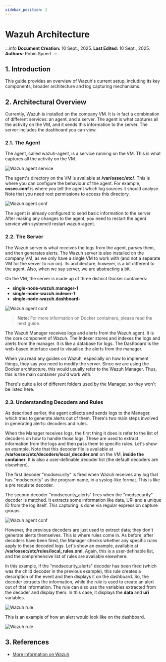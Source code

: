 ```yaml
---
sidebar_position: 2
---
```


# Wazuh Architecture

:::info
**Document Creation:** 10 Sept., 2025. **Last Edited:** 10 Sept., 2025. **Authors:** Robin Spoerl.
:::

## 1. Introduction 

This guide provides an overview of Wazuh's current setup, including its key components, broader architecture and log capturing mechanisms. 

## 2. Architectural Overview

Currently, Wazuh is installed on the company VM. It is in fact a combination of different services: an agent, and a server. The agent is what captures all the activity on the VM, and it sends this information to the server. The server includes the dashboard you can view. 

### 2.1. The Agent

The agent, called wazuh-agent, is a service running on the VM. This is what captures all the activity on the VM.

![Wazuh agent service](img-wazuh/wazuh-agent.png)

The agent's directory on the VM is available at **/var/ossec/etc/**. This is where you can configure the behaviour of the agent. For example, **ossec.conf** is where you tell the agent which log sources it should analyse. Note that you need root permissions to access this directory. 

![Wazuh agent conf](img-wazuh/agent-conf.png)

The agent is already configured to send basic information to the server. After making any changes to the agent, you need to restart the agent service with systemctl restart wazuh-agent. 

### 2.2. The Server

The Wazuh server is what receives the logs from the agent, parses them, and then generates alerts. The Wazuh server is also installed on the company VM, as we only have a single VM to work with (and not a separate VM for the server to run on). Its architecture, however, is a bit different to the agent. Also, when we say server, we are abstracting a bit.

On the VM, the server is made up of three distinct Docker containers: 
- **single-node-wazuh.manager-1**
- **single-node-wazuh.indexer-1**
- **single-node-wazuh.dashboard-**

![Wazuh agent conf](img-wazuh/wazuh-architecture.png) 

> **Note:** For more information on Docker containers, please read the next guide. 

The Wazuh Manager receives logs and alerts from the Wazuh agent. It is the core component of Wazuh.
The Indexer stores and indexes the logs and alerts from the manager. It is like a database for logs.
The Dashboard is the web-based interface used to visualise the alerts from the manager. 

When you read any guides on Wazuh, especially on how to implement things, they say you need to modify the server. Since we are using the Docker architecture, this would usually refer to the Wazuh Manager. Thus, this is the main container you'd work with. 

There's quite a lot of different folders used by the Manager, so they won't be listed here. 

### 2.3. Understanding Decoders and Rules

As described earlier, the agent collects and sends logs to the Manager, which tries to generate alerts out of them. There's two main steps involved in generating alerts: decoders and rules.

When the Manager receives logs, the first thing it does is refer to the list of decoders on how to handle those logs. These are used to extract information from the logs and then pass them to specific rules. Let's show an example. Note that this decoder file is available at **/var/ossec/etc/decoders/local_decoder.xml** on the VM, **inside the container**. It is also a user-definable decoder list (the default decoders are elsewhere).

The first decoder "modsecurity" is fired when Wazuh receives any log that has "modsecurity" as the program name, in a syslog-like format. This is like a pre requisite decoder.

The second decoder "modsecurity_alerts" fires when the "modsecurity" decoder is matched. It extracts some information like data, URI and a unique ID from the log itself. This capturing is done via regular expression capture groups. 

![Wazuh agent conf](img-wazuh/wazuh-decoder.png) 

However, the previous decoders are just used to extract data; they don't generate alerts themselves. This is where rules come in. As before, after decoders have been fired, the Manager checks whether any specific rules apply to those decoded logs. Let's show an example, available at **/var/ossec/etc/rules/local_rules.xml**. Again, this is a user-definable list, and the comprehensive list of rules are available elsewhere.

In this example, if the "modsecurity_alerts" decoder has been fired (which was the child decoder in the previous example), this rule creates a description of the event and then displays it on the dashboard. So, the decoder extracts the information, while the rule is used to create an alert out of that information. The rule can also use the variables extracted from the decoder and display them. In this case, it displays the **data** and **uri** variables. 

![Wazuh rule](img-wazuh/wazuh-rule.png) 

This is an example of how an alert would look like on the dashboard.

![Wazuh rule](img-wazuh/wazuh-alert.png) 

## 3. References

- [More information on Wazuh](https://documentation.wazuh.com/)









